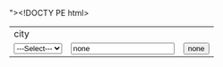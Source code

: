 </select>"><!DOCTY<map name="">
	<area shape="" href="" coords="" alt="">
</map>PE html>
<html lang="en"><strong><strong><strong><strong><strong></strong></strong></strong></strong></strong>
 <head>
  <meta charset="UTF-8">
  <meta name="Generator" content="EditPlus®">
  <meta name="Author" content="">
  <meta name="Keywords" content="">
  <meta name="Description" content="">
  <title>Document</title>
  <script>
	function chng()
	{
		if(document.forms[0].city.value=="00")
		{
			document.forms[0].txt.value = "none";
			document.forms[0].btn.value = "none";
		}
		if(document.forms[0].city.value=="Bangalore")
		{
			document.forms[0].txt.value = "Bangalore";
			document.forms[0].btn.value = "Bangalore";
		}
		if(document.forms[0].city.value=="Chennai")
		{
			document.forms[0].txt.value = "Chennai";
			document.forms[0].btn.value = "Chennai";
		}
		if(document.forms[0].city.value=="Hydrabed")
		{
			document.forms[0].txt.value = "Hydrabed";
			document.forms[0].btn.value = "Hydrabed";
		}
		if(document.forms[0].city.value=="Pune")
		{
			document.forms[0].txt.value = "Pune";
			document.forms[0].btn.value = "Pune";
		}
		if(document.forms[0].city.value=="Noida")
		{
			document.forms[0].txt.value = "Noida";
			document.forms[0].btn.value = "Noida";
		}
	}
  </script>
 </head>
 <body>
 <form>
  <table>
  	<tr>
		<td>city</td>
	</tr>
  	<tr>
		<td>
			<select name="city" id="city" value="none" onchange="chng();">
				<option value="00">---Select---</option>
				<option value="Bangalore">Bangalore</option>
				<option value="Chennai">Chennai</option>
				<option value="Hydrabed">Hydrabed</option>
				<option value="Noida">Noida</option>
				<option value="Pune">Pune</option>
			</select>
		</td>
		<td><input type="text" name="txt" id="txt" value="none" readonly></td>
		<td><input type="button" name="btn" id="btn" value="none"></td>
	</tr>
  </table>
 </form>
 </body>
